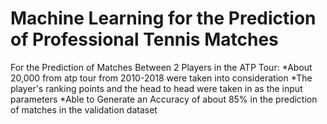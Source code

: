 # Machine Learning for the Prediction of Professional Tennis Matches
For the Prediction of Matches Between 2 Players in the ATP Tour:
*About 20,000 from atp tour from 2010-2018 were taken into consideration
*The player's ranking points and the head to head were taken in as the input parameters
*Able to Generate an Accuracy of about 85% in the prediction of matches in the validation dataset
